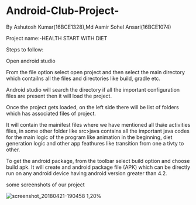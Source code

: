 # Android-Club-Project-
By Ashutosh Kumar(16BCE1328),Md Aamir Sohel Ansari(16BCE1074)

Project name:-HEALTH START WITH DIET

Steps to follow:

Open android studio

From the file option select open project and then select the main directory which contailns all the files and directories like build, gradle etc.

Android studio will search the directory if all the important configuration files are present then it will load the project.

Once the project gets loaded, on the left side there will be list of folders which has associated files of project.

It will contain the mainifest files where we have mentioned all tha\e activities files, in some other folder like src>java contains all the important java codes for the main logic of the program like animation in the beginning, diet generation logic and other app feathures like transition from one a tivty to other.

To get the android package, from the toolbar select build option and choose build apk. It will create and android package file (APK) which can be directly run on any android device having android version greater than 4.2.

some screenshots of our project 

![screenshot_20180421-190458 1,20%](https://user-images.githubusercontent.com/31513483/39084838-88a5619e-4598-11e8-8a04-96d46de46959.png)
